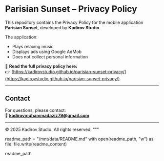 
# Parisian Sunset – Privacy Policy

This repository contains the Privacy Policy for the mobile application **Parisian Sunset**, developed by **Kadirov Studio**.

The application:
- Plays relaxing music
- Displays ads using Google AdMob
- Does not collect personal information

📄 **Read the full privacy policy here:**  
👉 [https://kadirovstudio.github.io/parisian-sunset-privacy/](https://kadirovstudio.github.io/parisian-sunset-privacy/)

---

## Contact

For questions, please contact:  
📧 **kadirovmuhammadaziz79@gmail.com**

---

© 2025 Kadirov Studio. All rights reserved.
"""

readme_path = "/mnt/data/README.md"
with open(readme_path, "w") as file:
    file.write(readme_content)

readme_path
